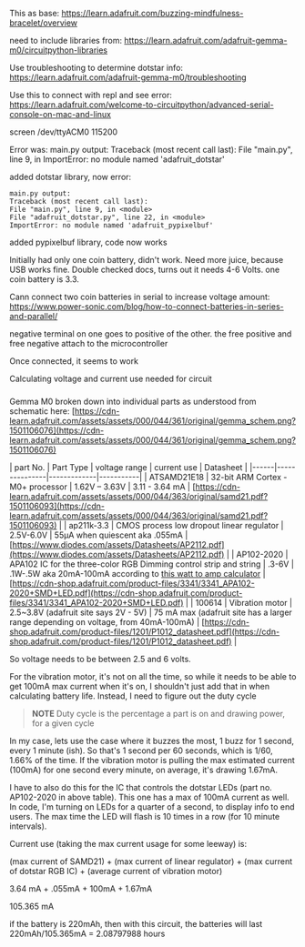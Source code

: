 


This as base: https://learn.adafruit.com/buzzing-mindfulness-bracelet/overview


need to include libraries from: https://learn.adafruit.com/adafruit-gemma-m0/circuitpython-libraries


Use troubleshooting to determine dotstar info: https://learn.adafruit.com/adafruit-gemma-m0/troubleshooting 

Use this to connect with repl and see error: https://learn.adafruit.com/welcome-to-circuitpython/advanced-serial-console-on-mac-and-linux

screen /dev/ttyACM0 115200

Error was:
    main.py output:
    Traceback (most recent call last):
    File "main.py", line 9, in <module>
    ImportError: no module named 'adafruit_dotstar'

added dotstar library, now error:

    main.py output:
    Traceback (most recent call last):
    File "main.py", line 9, in <module>
    File "adafruit_dotstar.py", line 22, in <module>
    ImportError: no module named 'adafruit_pypixelbuf'

added pypixelbuf library, code now works


Initially had only one coin battery, didn't work. Need more juice, because USB works fine. Double checked docs, turns out it needs 4-6 Volts. one coin battery is 3.3. 

Cann connect two coin batteries in serial to increase voltage amount: https://www.power-sonic.com/blog/how-to-connect-batteries-in-series-and-parallel/ 

negative terminal on one goes to positive of the other. the free positive and free negative attach to the microcontroller

Once connected, it seems to work




Calculating voltage and current use needed for circuit
### 

Gemma M0 broken down into individual parts as understood from schematic here: [https://cdn-learn.adafruit.com/assets/assets/000/044/361/original/gemma_schem.png?1501106076](https://cdn-learn.adafruit.com/assets/assets/000/044/361/original/gemma_schem.png?1501106076)

| part No. | Part Type | voltage range | current use | Datasheet |
|------|---------------|-------------|-----------|
| ATSAMD21E18 | 32-bit ARM Cortex -M0+ processor |  1.62V – 3.63V | 3.11 - 3.64 mA | [https://cdn-learn.adafruit.com/assets/assets/000/044/363/original/samd21.pdf?1501106093](https://cdn-learn.adafruit.com/assets/assets/000/044/363/original/samd21.pdf?1501106093) |
| ap211k-3.3 | CMOS process low dropout linear regulator | 2.5V-6.0V |  55µA when quiescent aka .055mA | [https://www.diodes.com/assets/Datasheets/AP2112.pdf](https://www.diodes.com/assets/Datasheets/AP2112.pdf) |
| AP102-2020 | APA102 IC for the three-color RGB Dimming control strip and string | .3-6V | .1W-.5W aka 20mA-100mA according to [this watt to amp calculator](https://www.rapidtables.com/calc/electric/Watt_to_Amp_Calculator.html) | [https://cdn-shop.adafruit.com/product-files/3341/3341_APA102-2020+SMD+LED.pdf](https://cdn-shop.adafruit.com/product-files/3341/3341_APA102-2020+SMD+LED.pdf) |
| 100614 | Vibration motor |  2.5~3.8V (adafruit site says 2V - 5V) | 75 mA max (adafruit site has a larger range depending on voltage, from 40mA-100mA) | [https://cdn-shop.adafruit.com/product-files/1201/P1012_datasheet.pdf](https://cdn-shop.adafruit.com/product-files/1201/P1012_datasheet.pdf) |

So voltage needs to be between 2.5 and 6 volts.

For the vibration motor, it's not on all the time, so while it needs to be able to get 100mA max current when it's on, I shouldn't just add that in when calculating battery life. Instead, I need to figure out the duty cycle

>**NOTE** Duty cycle is the percentage a part is on and drawing power, for a given cycle

In my case, lets use the case where it buzzes the most, 1 buzz for 1 second, every 1 minute (ish). So that's 1 second per 60 seconds, which is 1/60, 1.66% of the time. If the vibration motor is pulling the max estimated current (100mA) for one second every minute, on average, it's drawing 1.67mA.

I have to also do this for the IC that controls the dotstar LEDs (part no. AP102-2020 in above table). This one has a max of 100mA current as well. In code, I'm turning on LEDs for a quarter of a second, to display info to end users. The max time the LED will flash is 10 times in a row (for 10 minute intervals).

Current use (taking the max current usage for some leeway) is:

(max current of SAMD21) + (max current of linear regulator) + (max current of dotstar RGB IC) + (average current of vibration motor)

3.64 mA + .055mA + 100mA + 1.67mA

105.365 mA


if the battery is 220mAh, then with this circuit, the batteries will last 220mAh/105.365mA = 2.08797988 hours